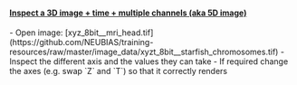 <h4 id="3d"><a href="#3d">Inspect a 3D image + time + multiple channels (aka 5D image)</a></h4>
  - Open image: [xyz_8bit__mri_head.tif](https://github.com/NEUBIAS/training-resources/raw/master/image_data/xyzt_8bit__starfish_chromosomes.tif)
  - Inspect the different axis and the values they can take
  - If required change the axes (e.g. swap `Z` and `T`) so that it correctly renders
